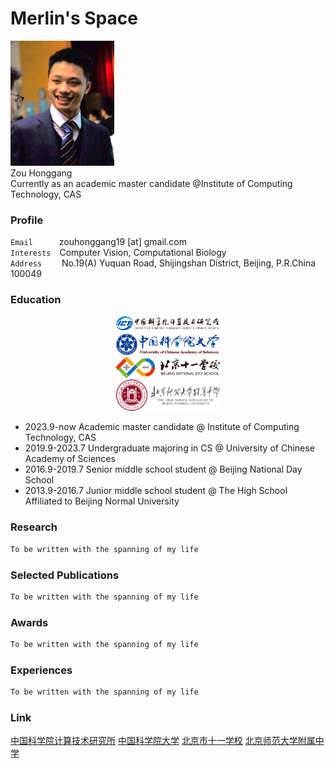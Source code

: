 # Merlin's Space

<img src="images/zhaopian.jpeg" width="33%"> <br>
Zou Honggang <br>
Currently as an academic master candidate @Institute of Computing Technology, CAS <br>
 
### Profile
`Email`&emsp;&emsp;&emsp;zouhonggang19 [at] gmail.com <br>
`Interests`&emsp;Computer Vision, Computational Biology <br>
`Address`&emsp;&emsp; No.19(A) Yuquan Road, Shijingshan District, Beijing, P.R.China 100049

### Education
<div align=center>
  <img src="images/jisuansuo.jpg" width="33%"> <br>
  <img src="images/guokeda.jpg" width="33%"> <br>
  <img src="images/shiyi.jpg" width="33%"> <br>
  <img src="images/fuzhong.jpg" width="33%"> <br>
</div>

- 2023.9-now    Academic master candidate    @ Institute of Computing Technology, CAS
- 2019.9-2023.7 Undergraduate majoring in CS @ University of Chinese Academy of Sciences
- 2016.9-2019.7 Senior middle school student @ Beijing National Day School
- 2013.9-2016.7 Junior middle school student @ The High School Affiliated to Beijing Normal University

### Research
```markdown
To be written with the spanning of my life
```

### Selected Publications
```markdown
To be written with the spanning of my life
```

### Awards
```markdown
To be written with the spanning of my life
```

### Experiences
```markdown
To be written with the spanning of my life
```

### Link
[中国科学院计算技术研究所](http://www.ict.ac.cn/)
[中国科学院大学](https://www.ucas.ac.cn/)
[北京市十一学校](http://www.bnds.cn/)
[北京师范大学附属中学](https://www.bjsdfz.com/)
